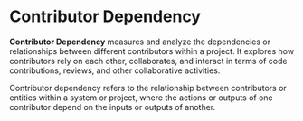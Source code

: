 # Contributor Dependency

**Contributor Dependency** measures and analyze the dependencies or relationships between different contributors within a project. It explores how contributors rely on each other, collaborates, and interact in terms of code contributions, reviews, and other collaborative activities.

Contributor dependency refers to the relationship between contributors or entities within a system or project, where the actions or outputs of one contributor depend on the inputs or outputs of another.

